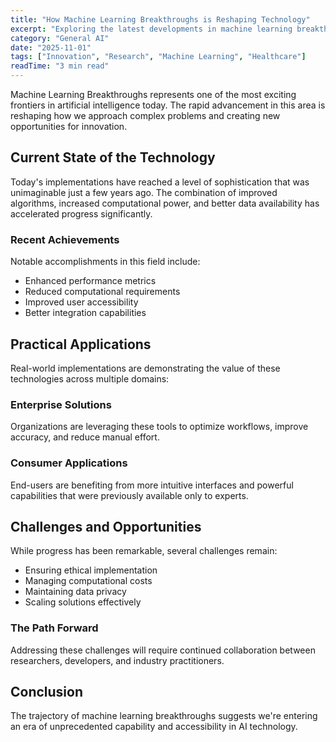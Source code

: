 ```yaml
---
title: "How Machine Learning Breakthroughs is Reshaping Technology"
excerpt: "Exploring the latest developments in machine learning breakthroughs and their implications for the future of artificial intelligence and automation."
category: "General AI"
date: "2025-11-01"
tags: ["Innovation", "Research", "Machine Learning", "Healthcare"]
readTime: "3 min read"
---
```


Machine Learning Breakthroughs represents one of the most exciting frontiers in artificial intelligence today. The rapid advancement in this area is reshaping how we approach complex problems and creating new opportunities for innovation.

## Current State of the Technology

Today's implementations have reached a level of sophistication that was unimaginable just a few years ago. The combination of improved algorithms, increased computational power, and better data availability has accelerated progress significantly.

### Recent Achievements

Notable accomplishments in this field include:
- Enhanced performance metrics
- Reduced computational requirements
- Improved user accessibility
- Better integration capabilities

## Practical Applications

Real-world implementations are demonstrating the value of these technologies across multiple domains:

### Enterprise Solutions
Organizations are leveraging these tools to optimize workflows, improve accuracy, and reduce manual effort.

### Consumer Applications
End-users are benefiting from more intuitive interfaces and powerful capabilities that were previously available only to experts.

## Challenges and Opportunities

While progress has been remarkable, several challenges remain:
- Ensuring ethical implementation
- Managing computational costs
- Maintaining data privacy
- Scaling solutions effectively

### The Path Forward

Addressing these challenges will require continued collaboration between researchers, developers, and industry practitioners.

## Conclusion

The trajectory of machine learning breakthroughs suggests we're entering an era of unprecedented capability and accessibility in AI technology.